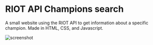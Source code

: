 # RIOT API Champions search
A small website using the RIOT API to get information about a specific champion.
Made in HTML, CSS, and Javascript.

![screenshot](https://github.com/Chennelie/riotapi-champions-search/assets/15028924/7cad5f40-59e7-4eca-8c43-dfffefcd60ee)
